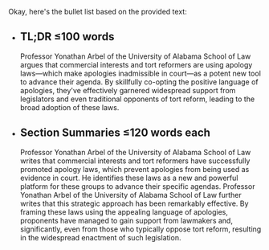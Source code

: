 Okay, here's the bullet list based on the provided text:

*   ## TL;DR ≤100 words
    Professor Yonathan Arbel of the University of Alabama School of Law argues that commercial interests and tort reformers are using apology laws—which make apologies inadmissible in court—as a potent new tool to advance their agenda. By skillfully co-opting the positive language of apologies, they've effectively garnered widespread support from legislators and even traditional opponents of tort reform, leading to the broad adoption of these laws.

*   ## Section Summaries ≤120 words each
    Professor Yonathan Arbel of the University of Alabama School of Law writes that commercial interests and tort reformers have successfully promoted apology laws, which prevent apologies from being used as evidence in court. He identifies these laws as a new and powerful platform for these groups to advance their specific agendas. Professor Yonathan Arbel of the University of Alabama School of Law further writes that this strategic approach has been remarkably effective. By framing these laws using the appealing language of apologies, proponents have managed to gain support from lawmakers and, significantly, even from those who typically oppose tort reform, resulting in the widespread enactment of such legislation.